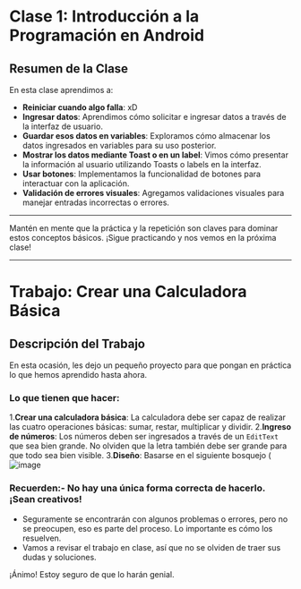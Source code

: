 # Clase 1: Introducción a la Programación en Android

## Resumen de la Clase

En esta clase aprendimos a:

- **Reiniciar cuando algo falla**: xD
- **Ingresar datos**: Aprendimos cómo solicitar e ingresar datos a través de la interfaz de usuario.
- **Guardar esos datos en variables**: Exploramos cómo almacenar los datos ingresados en variables para su uso posterior.
- **Mostrar los datos mediante Toast o en un label**: Vimos cómo presentar la información al usuario utilizando Toasts o labels en la interfaz.
- **Usar botones**: Implementamos la funcionalidad de botones para interactuar con la aplicación.
- **Validación de errores visuales**: Agregamos validaciones visuales para manejar entradas incorrectas o errores.

---

Mantén en mente que la práctica y la repetición son claves para dominar estos conceptos básicos. ¡Sigue practicando y nos vemos en la próxima clase!

---
# Trabajo: Crear una Calculadora Básica

## Descripción del Trabajo

En esta ocasión, les dejo un pequeño proyecto para que pongan en práctica lo que hemos aprendido hasta ahora.

### Lo que tienen que hacer:
1.**Crear una calculadora básica**: La calculadora debe ser capaz de realizar las cuatro operaciones básicas: sumar, restar, multiplicar y dividir.
2.**Ingreso de números**: Los números deben ser ingresados a través de un `EditText` que sea bien grande. No olviden que la letra también debe ser grande para que todo sea bien visible.
3.**Diseño**: Basarse en el siguiente bosquejo 
(![image](https://github.com/user-attachments/assets/c1fbd8cb-891a-4fc6-b86d-dd7cf3f22d9e)

### Recuerden:- No hay una única forma correcta de hacerlo. ¡Sean creativos!
- Seguramente se encontrarán con algunos problemas o errores, pero no se preocupen, eso es parte del proceso. Lo importante es cómo los resuelven.
- Vamos a revisar el trabajo en clase, así que no se olviden de traer sus dudas y soluciones.

¡Ánimo! Estoy seguro de que lo harán genial.
